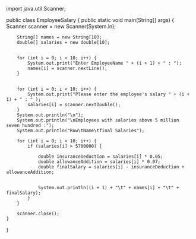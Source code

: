 import java.util.Scanner;

public class EmployeeSalary {
    public static void main(String[] args) {
        Scanner scanner = new Scanner(System.in);
        
        String[] names = new String[10];
        double[] salaries = new double[10];
        
      
        for (int i = 0; i < 10; i++) {
            System.out.print("Enter EmployeeName " + (i + 1) + " : ");
            names[i] = scanner.nextLine();
        }
        
        
        for (int i = 0; i < 10; i++) {
            System.out.print("Please enter the employee's salary " + (i + 1) + " : " );
            salaries[i] = scanner.nextDouble();
        }
        System.out.println("\n");
        System.out.println("\nEmployees with salaries above 5 million seven hundred :");
        System.out.println("Row\tName\tfinal Salaries");
        
        for (int i = 0; i < 10; i++) {
            if (salaries[i] > 5700000) {
              
                double insuranceDeduction = salaries[i] * 0.05;
                double allowanceAddition = salaries[i] * 0.07;
                double finalSalary = salaries[i] - insuranceDeduction + allowanceAddition;
                
                
                System.out.println((i + 1) + "\t" + names[i] + "\t" + finalSalary);
            }
        }
        
        scanner.close();
    }
}
